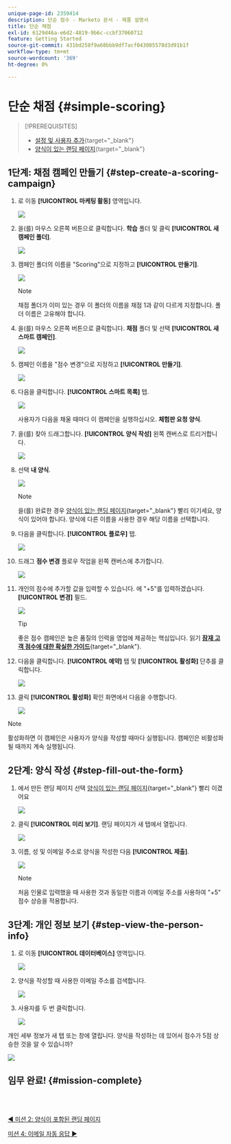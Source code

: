 ```yaml
---
unique-page-id: 2359414
description: 단순 점수 - Marketo 문서 - 제품 설명서
title: 단순 채점
exl-id: 6129d46a-e6d2-4819-9b6c-ccbf37060712
feature: Getting Started
source-git-commit: 431bd258f9a68bbb9df7acf043085578d3d91b1f
workflow-type: tm+mt
source-wordcount: '369'
ht-degree: 0%

---
```


# 단순 채점 {#simple-scoring}

>[!PREREQUISITES]
>
>* [설정 및 사용자 추가](/help/marketo/getting-started/quick-wins/get-set-up-and-add-a-person.md){target="_blank"}
>* [양식이 있는 랜딩 페이지](/help/marketo/getting-started/quick-wins/landing-page-with-a-form.md){target="_blank"}

## 1단계: 채점 캠페인 만들기 {#step-create-a-scoring-campaign}

1. 로 이동 **[!UICONTROL 마케팅 활동]** 영역입니다.

   ![](assets/simple-scoring-1.png)

1. 을(를) 마우스 오른쪽 버튼으로 클릭합니다. **학습** 폴더 및 클릭 **[!UICONTROL 새 캠페인 폴더]**.

   ![](assets/simple-scoring-2.png)

1. 캠페인 폴더의 이름을 &quot;Scoring&quot;으로 지정하고 **[!UICONTROL 만들기]**.

   ![](assets/simple-scoring-3.png)

   >[!NOTE]
   >
   >채점 폴더가 이미 있는 경우 이 폴더의 이름을 채점 1과 같이 다르게 지정합니다. 폴더 이름은 고유해야 합니다.

1. 을(를) 마우스 오른쪽 버튼으로 클릭합니다. **채점** 폴더 및 선택 **[!UICONTROL 새 스마트 캠페인]**.

   ![](assets/simple-scoring-4.png)

1. 캠페인 이름을 &quot;점수 변경&quot;으로 지정하고 **[!UICONTROL 만들기]**.

   ![](assets/simple-scoring-5.png)

1. 다음을 클릭합니다. **[!UICONTROL 스마트 목록]** 탭.

   ![](assets/simple-scoring-6.png)

   사용자가 다음을 채울 때마다 이 캠페인을 실행하십시오. **체험판 요청 양식**.

1. 을(를) 찾아 드래그합니다. **[!UICONTROL 양식 작성]** 왼쪽 캔버스로 트리거합니다.

   ![](assets/simple-scoring-7.png)

1. 선택 **내 양식**.

   ![](assets/simple-scoring-8.png)

   >[!NOTE]
   >
   >을(를) 완료한 경우 [양식이 있는 랜딩 페이지](/help/marketo/getting-started/quick-wins/landing-page-with-a-form.md){target="_blank"} 빨리 이기세요, 양식이 있어야 합니다. 양식에 다른 이름을 사용한 경우 해당 이름을 선택합니다.

1. 다음을 클릭합니다. **[!UICONTROL 플로우]** 탭.

   ![](assets/simple-scoring-9.png)

1. 드래그 **점수 변경** 플로우 작업을 왼쪽 캔버스에 추가합니다.

   ![](assets/simple-scoring-10.png)

1. 개인의 점수에 추가할 값을 입력할 수 있습니다. 에 &quot;+5&quot;를 입력하겠습니다. **[!UICONTROL 변경]** 필드.

   ![](assets/simple-scoring-11.png)

   >[!TIP]
   >
   >좋은 점수 캠페인은 높은 품질의 인력을 영업에 제공하는 핵심입니다. 읽기 [**잠재 고객 점수에 대한 확실한 가이드**](https://www.marketo.com/definitive-guides/lead-scoring/){target="_blank"}.

1. 다음을 클릭합니다. **[!UICONTROL 예약]** 탭 및 **[!UICONTROL 활성화]** 단추를 클릭합니다.

   ![](assets/simple-scoring-12.png)

1. 클릭 **[!UICONTROL 활성화]** 확인 화면에서 다음을 수행합니다.

   ![](assets/simple-scoring-13.png)

>[!NOTE]
>
>활성화하면 이 캠페인은 사용자가 양식을 작성할 때마다 실행됩니다. 캠페인은 비활성화될 때까지 계속 실행됩니다.

## 2단계: 양식 작성 {#step-fill-out-the-form}

1. 에서 만든 랜딩 페이지 선택 [양식이 있는 랜딩 페이지](/help/marketo/getting-started/quick-wins/landing-page-with-a-form.md){target="_blank"} 빨리 이겼어요

   ![](assets/simple-scoring-14.png)

1. 클릭 **[!UICONTROL 미리 보기]**. 랜딩 페이지가 새 탭에서 열립니다.

   ![](assets/simple-scoring-15.png)

1. 이름, 성 및 이메일 주소로 양식을 작성한 다음 **[!UICONTROL 제출]**.

   ![](assets/simple-scoring-16.png)

   >[!NOTE]
   >
   >처음 인물로 입력했을 때 사용한 것과 동일한 이름과 이메일 주소를 사용하여 &quot;+5&quot; 점수 상승을 적용합니다.

## 3단계: 개인 정보 보기 {#step-view-the-person-info}

1. 로 이동 **[!UICONTROL 데이터베이스]** 영역입니다.

   ![](assets/simple-scoring-17.png)

1. 양식을 작성할 때 사용한 이메일 주소를 검색합니다.

   ![](assets/simple-scoring-18.png)

1. 사용자를 두 번 클릭합니다.

   ![](assets/simple-scoring-19.png)

개인 세부 정보가 새 탭 또는 창에 열립니다. 양식을 작성하는 데 있어서 점수가 5점 상승한 것을 알 수 있습니까?

![](assets/simple-scoring-20.png)

## 임무 완료! {#mission-complete}

<br> 

[◄ 미션 2: 양식이 포함된 랜딩 페이지](/help/marketo/getting-started/quick-wins/landing-page-with-a-form.md)

[미션 4: 이메일 자동 응답 ►](/help/marketo/getting-started/quick-wins/email-auto-response.md)
